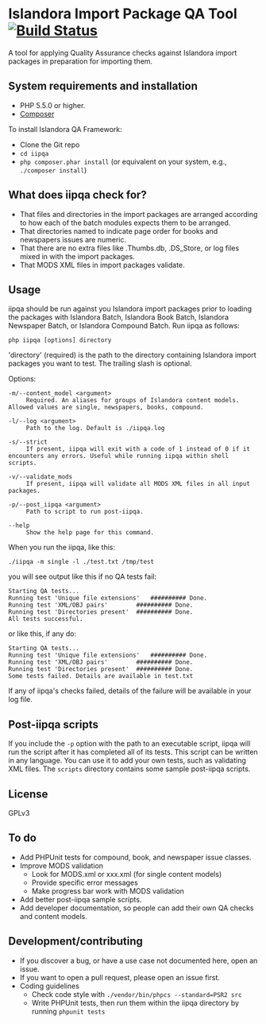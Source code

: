 # Islandora Import Package QA Tool [![Build Status](https://travis-ci.org/mjordan/iipqa.svg?branch=master)](https://travis-ci.org/mjordan/iipqa)

A tool for applying Quality Assurance checks against Islandora import packages in preparation for importing them.

## System requirements and installation

* PHP 5.5.0 or higher.
* [Composer](https://getcomposer.org)

To install Islandora QA Framework:
* Clone the Git repo
* `cd iipqa`
* `php composer.phar install` (or equivalent on your system, e.g., `./composer install`)

## What does iipqa check for?

* That files and directories in the import packages are arranged according to how each of the batch modules expects them to be arranged.
* That directories named to indicate page order for books and newspapers issues are numeric.
* That there are no extra files like .Thumbs.db, .DS_Store, or log files mixed in with the import packages.
* That MODS XML files in import packages validate.

## Usage

iipqa should be run against you Islandora import packages prior to loading the packages with Islandora Batch, Islandora Book Batch, Islandora Newspaper Batch, or Islandora Compound Batch. Run iipqa as follows:

`php iipqa [options] directory`

'directory' (required) is the path to the directory containing Islandora import packages you want to test. The trailing slash is optional.

Options:

```
-m/--content_model <argument>
     Required. An aliases for groups of Islandora content models. Allowed values are single, newspapers, books, compound.

-l/--log <argument>
     Path to the log. Default is ./iipqa.log

-s/--strict
     If present, iipqa will exit with a code of 1 instead of 0 if it encounters any errors. Useful while running iipqa within shell scripts.

-v/--validate_mods
     If present, iipqa will validate all MODS XML files in all input packages.

-p/--post_iipqa <argument>
     Path to script to run post-iipqa.

--help
     Show the help page for this command.
```

When you run the iipqa, like this:

```
./iipqa -m single -l ./test.txt /tmp/test
```

you will see output like this if no QA tests fail:
```
Starting QA tests...
Running test 'Unique file extensions'	########## Done.
Running test 'XML/OBJ pairs'		########## Done.
Running test 'Directories present'	########## Done.
All tests successful.
```

or like this, if any do:

```
Starting QA tests...
Running test 'Unique file extensions'	########## Done.
Running test 'XML/OBJ pairs'		########## Done.
Running test 'Directories present'	########## Done.
Some tests failed. Details are available in test.txt
```

If any of iipqa's checks failed, details of the failure will be available in your log file.

## Post-iipqa scripts

If you include the `-p` option with the path to an executable script, iipqa will run the script after it has completed all of its tests. This script can be written in any language. You can use it to add your own tests, such as validating XML files. The `scripts` directory contains some sample post-iipqa scripts.

## License

GPLv3

## To do

* Add PHPUnit tests for compound, book, and newspaper issue classes.
* Improve MODS validation
  * Look for MODS.xml or xxx.xml (for single content models)
  * Provide specific error messages
  * Make progress bar work with MODS validation
* Add better post-iipqa sample scripts.
* Add developer documentation, so people can add their own QA checks and content models.

## Development/contributing

* If you discover a bug, or have a use case not documented here, open an issue.
* If you want to open a pull request, please open an issue first.
* Coding guidelines
  * Check code style with `./vendor/bin/phpcs --standard=PSR2 src`
  * Write PHPUnit tests, then run them within the iipqa directory by running `phpunit tests`
